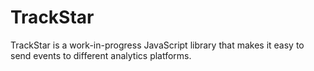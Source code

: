 # TrackStar

TrackStar is a work-in-progress JavaScript library that makes it easy to send events to different analytics platforms.
